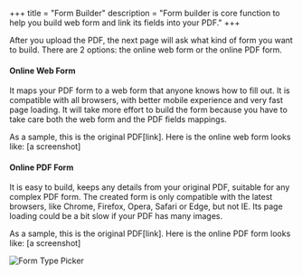 +++
title = "Form Builder"
description = "Form builder is core function to help you build web form and link its fields into your PDF."
+++

After you upload the PDF, the next page will ask what kind of form you want to build. There are 2 options: the online web form or the online PDF form. 

#### Online Web Form
It maps your PDF form to a web form that anyone knows how to fill out. It is compatible with all browsers, with better mobile experience and very fast page loading. 
It will take more effort to build the form because you have to take care both the web form and the PDF fields mappings.

As a sample, this is the original PDF[link]. Here is the online web form looks like:
[a screenshot]

#### Online PDF Form
It is easy to build, keeps any details from your original PDF, suitable for any complex PDF form. 
The created form is only compatible with the latest browsers, like Chrome, Firefox, Opera, Safari or Edge, but not IE. Its page loading could be a bit slow if your PDF has many images.

As a sample, this is the original PDF[link]. Here is the online PDF form looks like:
[a screenshot]



![Form Type Picker](/images/page/form/form-type-picker.png)